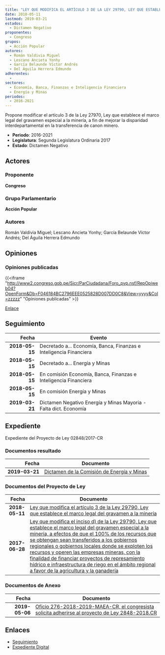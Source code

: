 ```yaml
---
title: "LEY QUE MODIFICA EL ARTÍCULO 3 DE LA LEY 29790, LEY QUE ESTABLECE EL MARCO LEGAL DEL GRAVAMEN ESPECIAL A LA MINERÍA"
date: 2018-05-11
lastmod: 2019-03-21
estados: 
  - Dictamen Negativo
proponentes: 
  - Congreso
grupos: 
  - Acción Popular
autores: 
  - Román Valdivia Miguel
  - Lescano Ancieta Yonhy
  - García Belaunde Víctor Andrés
  - Del Águila Herrera Edmundo
adherentes: 
  - 
sectores: 
  - Economía, Banca, Finanzas e Inteligencia Financiera
  - Energía y Minas
periodos: 
  - 2016-2021
---
```


Propone modificar el artículo 3 de la Ley 27970, Ley que establece el marco legal del gravamen especial a la minería, a fin de mejorar la disparidad interdepartamental en la transferencia de canon minero.

- **Periodo**: 2016-2021
- **Legislatura**: Segunda Legislatura Ordinaria 2017
- **Estado**: Dictamen Negativo

## Actores

### Proponente

**Congreso**

### Grupo Parlamentario

**Acción Popular**

### Autores

Román Valdivia Miguel; Lescano Ancieta Yonhy; García Belaunde Víctor Andrés; Del Águila Herrera Edmundo


## Opiniones

### Opiniones publicadas

{{<iframe "http://www2.congreso.gob.pe/Sicr/ParCiudadana/Foro_pvp.nsf/RepOpiweb04?OpenForm&Db=F046184BC2796EEE0525828D007DD0C8&View=yyyy&Col=zzzzz" "Opiniones publicadas" >}}

[Enlace](http://www2.congreso.gob.pe/Sicr/ParCiudadana/Foro_pvp.nsf/RepOpiweb04?OpenForm&Db=F046184BC2796EEE0525828D007DD0C8&View=yyyy&Col=zzzzz)

## Seguimiento

| Fecha | Evento |
|------:|--------|
| **2018-05-15** | Decretado a... Economía, Banca, Finanzas e Inteligencia Financiera|
| **2018-05-15** | Decretado a... Energía y Minas|
| **2018-05-15** | En comisión Economía, Banca, Finanzas e Inteligencia Financiera|
| **2018-05-15** | En comisión Energía y Minas|
| **2019-03-21** | Dictamen Negativo Energía y Minas Mayoria - Falta dict. Economía|


## Expediente

Expediente del Proyecto de Ley 02848/2017-CR


### Documentos resultado

| Fecha | Documento |
|------:|--------|
| **2019-03-21** | [Dictamen de la Comisión de Energía y Minas](http://www.leyes.congreso.gob.pe/Documentos/2016_2021/Dictamenes/Proyectos_de_Ley/01608DC11MAY20190321.pdf) |

### Documentos del Proyecto de Ley

| Fecha | Documento |
|------:|--------|
| **2018-05-11** | [Ley que modifica el artículo 3 de la Ley 29790, Ley que establece el marco legal del gravamen a la minería](http://www.leyes.congreso.gob.pe/Documentos/2016_2021/Proyectos_de_Ley_y_de_Resoluciones_Legislativas/PL0284820180511.pdf) |
| **2017-06-28** | [Ley que modifica el inciso d) de la Ley 29790, Ley que establece el marco legal del gravamen especial a la minería, a efectos de que el 100% de los recursos que se obtengan sean transferidos a los gobiernos regionales o gobiernos locales donde se exploten los recursos y operen las empresas mineras, con la finalidad de financiar proyectos de represamiento hídrico e infraestructura de riego en el ámbito regional a favor de la agricultura y la ganadería](http://www.leyes.congreso.gob.pe/Documentos/2016_2021/Proyectos_de_Ley_y_de_Resoluciones_Legislativas/PL0160820170628.pdf) |

### Documentos de Anexo

| Fecha | Documento |
|------:|--------|
| **2019-05-06** | [Oficio 276-2018-2019-MAEA-CR, el congresista solicita adherirse al proyecto de Ley 2848-2018.CR](http://www.leyes.congreso.gob.pe/Documentos/2016_2021/Oficios/Congresistas/OFICIO-276-2018-2019-MAEA-CR.pdf) |

## Enlaces 

- [Seguimiento](http://www2.congreso.gob.pehttp://www2.congreso.gob.pe/Sicr/TraDocEstProc/CLProLey2016.nsf/f7fff46988ca05b1052578e100829cc7/11f9d31c5ced8da60525828a006cadfe?OpenDocument)
- [Expediente Digital](http://www2.congreso.gob.pehttp://www2.congreso.gob.pe/Sicr/TraDocEstProc/CLProLey2016.nsf/f7fff46988ca05b1052578e100829cc7/11f9d31c5ced8da60525828a006cadfe?OpenDocument&Click=05257FB7005EB655.eb71d0cf91d8294e05256cdf006b5706/$Body/0.1C6C)
